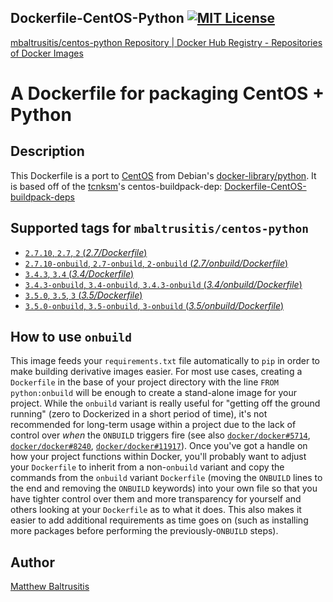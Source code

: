 **Dockerfile-CentOS-Python [![MIT License](http://img.shields.io/badge/license-MIT-blue.svg?style=flat)](https://github.com/mbaltrusitis/dockerfile-centos-python/blob/master/LICENSE)**
---

[mbaltrusitis/centos-python Repository | Docker Hub Registry - Repositories of Docker Images](https://registry.hub.docker.com/u/mbaltrusitis/centos-python/)

# A Dockerfile for packaging CentOS + Python

## Description

This Dockerfile is a port to [CentOS](http://www.centos.org/) from Debian's [docker-library/python](https://github.com/docker-library/python). It is based off of the [tcnksm](https://github.com/tcnksm)'s centos-buildpack-dep: [Dockerfile-CentOS-buildpack-deps](https://github.com/tcnksm/dockerfile-centos-buildpack-deps)

## Supported tags for `mbaltrusitis/centos-python`

- [`2.7.10`, `2.7`, `2` (*2.7/Dockerfile*)](https://github.com/mbaltrusitis/dockerfile-centos-python/blob/master/2.7/Dockerfile)
- [`2.7.10-onbuild`, `2.7-onbuild`, `2-onbuild` (*2.7/onbuild/Dockerfile*)](https://github.com/mbaltrusitis/dockerfile-centos-python/blob/master/2.7/onbuild/Dockerfile)
- [`3.4.3`, `3.4` (*3.4/Dockerfile*)](https://github.com/mbaltrusitis/dockerfile-centos-python/blob/master/3.4/Dockerfile)
- [`3.4.3-onbuild`, `3.4-onbuild`, `3.4.3-onbuild` (*3.4/onbuild/Dockerfile*)](https://github.com/mbaltrusitis/dockerfile-centos-python/blob/master/3.4/onbuild/Dockerfile)
- [`3.5.0`, `3.5`, `3` (*3.5/Dockerfile*)](https://github.com/mbaltrusitis/dockerfile-centos-python/blob/master/3.5/Dockerfile)
- [`3.5.0-onbuild`, `3.5-onbuild`, `3-onbuild` (*3.5/onbuild/Dockerfile*)](https://github.com/mbaltrusitis/dockerfile-centos-python/blob/master/3.5/onbuild/Dockerfile)

## How to use `onbuild`

This image feeds your `requirements.txt` file automatically to `pip` in order to make building derivative images easier. For most use cases, creating a `Dockerfile` in the base of your project directory with the line `FROM python:onbuild` will be enough to create a stand-alone image for your project. While the `onbuild` variant is really useful for "getting off the ground running" (zero to Dockerized in a short period of time), it's not recommended for long-term usage within a project due to the lack of control over *when* the `ONBUILD` triggers fire (see also [`docker/docker#5714`](https://github.com/docker/docker/issues/5714), [`docker/docker#8240`](https://github.com/docker/docker/issues/8240), [`docker/docker#11917`](https://github.com/docker/docker/issues/11917)). Once you've got a handle on how your project functions within Docker, you'll probably want to adjust your `Dockerfile` to inherit from a non-`onbuild` variant and copy the commands from the `onbuild` variant `Dockerfile` (moving the `ONBUILD` lines to the end and removing the `ONBUILD` keywords) into your own file so that you have tighter control over them and more transparency for yourself and others looking at your `Dockerfile` as to what it does. This also makes it easier to add additional requirements as time goes on (such as installing more packages before performing the previously-`ONBUILD` steps).

## Author

[Matthew Baltrusitis](https://github.com/mbaltrusitis)
